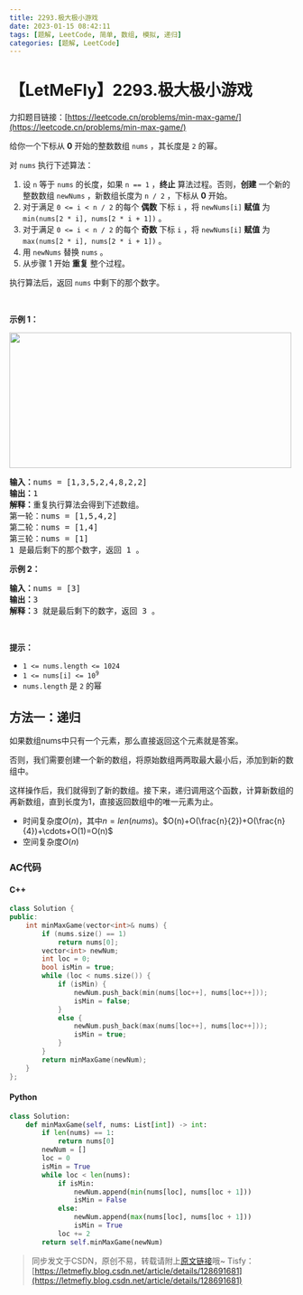```yaml
---
title: 2293.极大极小游戏
date: 2023-01-15 08:42:11
tags: [题解, LeetCode, 简单, 数组, 模拟, 递归]
categories: [题解, LeetCode]
---
```


# 【LetMeFly】2293.极大极小游戏

力扣题目链接：[https://leetcode.cn/problems/min-max-game/](https://leetcode.cn/problems/min-max-game/)

<p>给你一个下标从 <strong>0</strong> 开始的整数数组 <code>nums</code> ，其长度是 <code>2</code> 的幂。</p>

<p>对 <code>nums</code> 执行下述算法：</p>

<ol>
	<li>设 <code>n</code> 等于 <code>nums</code> 的长度，如果 <code>n == 1</code> ，<strong>终止</strong> 算法过程。否则，<strong>创建</strong> 一个新的整数数组&nbsp;<code>newNums</code> ，新数组长度为 <code>n / 2</code> ，下标从 <strong>0</strong> 开始。</li>
	<li>对于满足&nbsp;<code>0 &lt;= i &lt; n / 2</code> 的每个 <strong>偶数</strong> 下标 <code>i</code> ，将 <code>newNums[i]</code> <strong>赋值</strong> 为 <code>min(nums[2 * i], nums[2 * i + 1])</code> 。</li>
	<li>对于满足&nbsp;<code>0 &lt;= i &lt; n / 2</code> 的每个 <strong>奇数</strong> 下标 <code>i</code> ，将 <code>newNums[i]</code> <strong>赋值</strong> 为 <code>max(nums[2 * i], nums[2 * i + 1])</code> 。</li>
	<li>用 <code>newNums</code> 替换 <code>nums</code> 。</li>
	<li>从步骤 1 开始 <strong>重复</strong> 整个过程。</li>
</ol>

<p>执行算法后，返回 <code>nums</code> 中剩下的那个数字。</p>

<p>&nbsp;</p>

<p><strong>示例 1：</strong></p>

<p><img alt="" src="https://assets.leetcode.com/uploads/2022/04/13/example1drawio-1.png" style="width: 500px; height: 240px;" /></p>

<pre>
<strong>输入：</strong>nums = [1,3,5,2,4,8,2,2]
<strong>输出：</strong>1
<strong>解释：</strong>重复执行算法会得到下述数组。
第一轮：nums = [1,5,4,2]
第二轮：nums = [1,4]
第三轮：nums = [1]
1 是最后剩下的那个数字，返回 1 。
</pre>

<p><strong>示例 2：</strong></p>

<pre>
<strong>输入：</strong>nums = [3]
<strong>输出：</strong>3
<strong>解释：</strong>3 就是最后剩下的数字，返回 3 。
</pre>

<p>&nbsp;</p>

<p><strong>提示：</strong></p>

<ul>
	<li><code>1 &lt;= nums.length &lt;= 1024</code></li>
	<li><code>1 &lt;= nums[i] &lt;= 10<sup>9</sup></code></li>
	<li><code>nums.length</code> 是 <code>2</code> 的幂</li>
</ul>


    
## 方法一：递归

如果数组nums中只有一个元素，那么直接返回这个元素就是答案。

否则，我们需要创建一个新的数组，将原始数组两两取最大最小后，添加到新的数组中。

这样操作后，我们就得到了新的数组。接下来，递归调用这个函数，计算新数组的再新数组，直到长度为1，直接返回数组中的唯一元素为止。

+ 时间复杂度$O(n)$，其中$n=len(nums)$。$O(n)+O(\frac{n}{2})+O(\frac{n}{4})+\cdots+O(1)=O(n)$
+ 空间复杂度$O(n)$

### AC代码

#### C++

```cpp
class Solution {
public:
    int minMaxGame(vector<int>& nums) {
        if (nums.size() == 1)
            return nums[0];
        vector<int> newNum;
        int loc = 0;
        bool isMin = true;
        while (loc < nums.size()) {
            if (isMin) {
                newNum.push_back(min(nums[loc++], nums[loc++]));
                isMin = false;
            }
            else {
                newNum.push_back(max(nums[loc++], nums[loc++]));
                isMin = true;
            }
        }
        return minMaxGame(newNum);
    }
};
```

#### Python

```python
class Solution:
    def minMaxGame(self, nums: List[int]) -> int:
        if len(nums) == 1:
            return nums[0]
        newNum = []
        loc = 0
        isMin = True
        while loc < len(nums):
            if isMin:
                newNum.append(min(nums[loc], nums[loc + 1]))
                isMin = False
            else:
                newNum.append(max(nums[loc], nums[loc + 1]))
                isMin = True
            loc += 2
        return self.minMaxGame(newNum)
```

> 同步发文于CSDN，原创不易，转载请附上[原文链接](https://blog.letmefly.xyz/2023/01/15/LeetCode%202293.%E6%9E%81%E5%A4%A7%E6%9E%81%E5%B0%8F%E6%B8%B8%E6%88%8F/)哦~
> Tisfy：[https://letmefly.blog.csdn.net/article/details/128691681](https://letmefly.blog.csdn.net/article/details/128691681)
